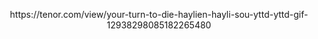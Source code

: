  <p align="center">
<img src=>https://tenor.com/view/your-turn-to-die-haylien-hayli-sou-yttd-yttd-gif-12938298085182265480
</p>
